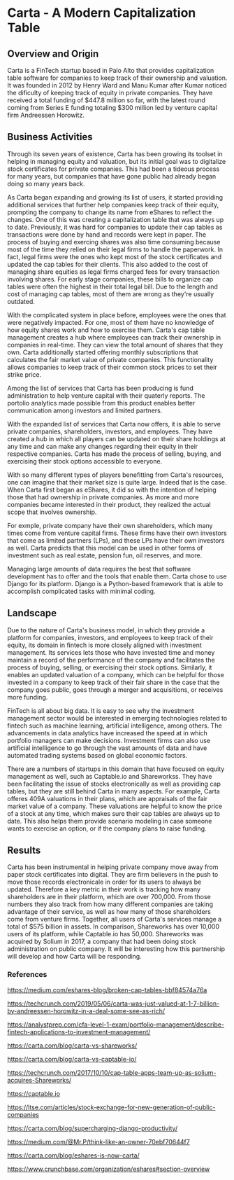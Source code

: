 
# Carta - A Modern Capitalization Table


## Overview and Origin

Carta is a FinTech startup based in Palo Alto that provides capitalization table software for companies to keep track of their ownership and valuation. It was founded in 2012 by Henry Ward and Manu Kumar after Kumar noticed the dificulty of keeping track of equity in private companies. They have received a total funding of $447.8 million so far, with the latest round coming from Series E funding totaling $300 million led by venture capital firm Andreessen Horowitz. 

## Business Activities

Through its seven years of existence, Carta has been growing its toolset in helping in managing equity and valuation, but its initial goal was to digitalize stock certificates for private companies. This had been a tideous process for many years, but companies that have gone public had already began doing so many years back. 

As Carta began expanding and growing its list of users, it started providing additional services that further help companies keep track of their equity, prompting the company to change its name from eShares to reflect the changes. One of this was creating a capitalization table that was always up to date. Previously, it was hard for companies to update their cap tables as transactions were done by hand and records were kept in paper. The process of buying and exercing shares was also time consuming because most of the time they relied on their legal firms to handle the paperwork. In fact, legal firms were the ones who kept most of the stock certificates and updated the cap tables for their clients. This also added to the cost of managing share equities as legal firms charged fees for every transaction involving shares. For early stage companies, these bills to organize cap tables were often the highest in their total legal bill. Due to the length and cost of managing cap tables, most of them are wrong as they're usually outdated. 

With the complicated system in place before, employees were the ones that were negatively impacted. For one, most of them have no  knowledge of how equity shares work and how to exercise them. Carta's cap table management creates a hub where employees can track their ownership in companies in real-time. They can view the total amount of shares that they own. Carta additionally started offering monthly subscriptions that calculates the fair market value of private companies. This functionality allows companies to keep track of their common stock prices to set their strike price. 

Among the list of services that Carta has been producing is fund administration to help venture capital with their quaterly reports. The portolio analytics made possible from this product enables better communication among investors and limited partners.

With the expanded list of services that Carta now offers, it is able to serve private companies, shareholders, investors, and employees. They have created a hub in which all players can be updated on their share holdings at any time and can make any changes regarding their equity in their respective companies. Carta has made the process of selling, buying, and exercising their stock options accessible to everyone. 

With so many different types of players benefitting from Carta's resources, one can imagine that their market size is quite large. Indeed that is the case. When Carta first began as eShares, it did so with the intention of helping those that had ownership in private companies. As more and more companies became interested in their product, they realized the actual scope that involves ownership. 

For exmple, private company have their own shareholders, which many times come from venture capital firms. These firms have their own investors that come as limited partners (LPs), and these LPs have their own investors as well. Carta predicts that this model can be used in other forms of investment such as real estate, pension fun, oil reserves, and more. 

Managing large amounts of data requires the best that software development has to offer and the tools that enable them. Carta chose to use Django for its platform. Django is a Python-based framework that is able to accomplish complicated tasks with minimal coding. 

## Landscape

Due to the nature of Carta's business model, in which they provide a platform for companies, investors, and employees to keep track of their equity, its domain in fintech is more closely aligned with investment management. Its services lets those who have invested time and money maintain a record of the performance of the company and facilitates the process of buying, selling, or exercising their stock options. Similarly, it enables an updated valuation of a company, which can be helpful for those invested in a company to keep track of their fair share in the case that the company goes public, goes through a merger and acquisitions, or receives more funding. 

FinTech is all about big data. It is easy to see why the investment management sector would be interested in emerging technologies related to fintech such as machine learning, artificial intelligence, among others. The advancements in data analytics have increased the speed at in which portfolio managers can make decisions. Investment firms can also use artificial intelligence to go through the vast amounts of data and have automated trading systems based on global economic factors. 

There are a numbers of startups in this domain that have focused on equity management as well, such as Captable.io and Shareworkss. They have been facilitating the issue of stocks electronically as well as providing cap tables, but they are still behind Carta in many aspects. For example, Carta offeres 409A valuations in their plans, which are appraisals of the fair market value of a company. These valuations are helpful to know the price of a stock at any time, which makes sure their cap tables are always up to date. This also helps them provide scenario modeling in case someone wants to exercise an option, or if the company plans to raise funding.

## Results

Carta has been instrumental in helping private company move away from paper stock certificates into digital. They are firm believers in the push to move those records electronicale in order for its users to always be updated. Therefore a key metric in their work is tracking how many shareholders are in their platform, which are over 700,000. From those numbers they also track from how many different companies are taking advantage of their service, as well as how many of those shareholders come from venture firms. Together, all users of Carta's services manage a total of $575 billion in assets. In comparison, Shareworks has over 10,000 users of its platform, while Captable.io has 50,000. Shareworks was acquired by Solium in 2017, a company that had been doing stock administration on public company. It will be interesting how this partnership will develop and how Carta will be responding.

### References

https://medium.com/eshares-blog/broken-cap-tables-bbf84574a76a

https://techcrunch.com/2019/05/06/carta-was-just-valued-at-1-7-billion-by-andreessen-horowitz-in-a-deal-some-see-as-rich/

https://analystprep.com/cfa-level-1-exam/portfolio-management/describe-fintech-applications-to-investment-management/

https://carta.com/blog/carta-vs-shareworks/

https://carta.com/blog/carta-vs-captable-io/

https://techcrunch.com/2017/10/10/cap-table-apps-team-up-as-solium-acquires-Shareworks/

https://captable.io

https://ltse.com/articles/stock-exchange-for-new-generation-of-public-companies

https://carta.com/blog/supercharging-django-productivity/

https://medium.com/@Mr.P/think-like-an-owner-70ebf70644f7

https://carta.com/blog/eshares-is-now-carta/

https://www.crunchbase.com/organization/eshares#section-overview